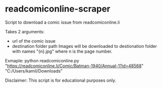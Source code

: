 # readcomiconline-scraper
Script to download a comic issue from readcomiconline.li

Takes 2 arguments: 
- url of the comic issue
- destination folder path
Images will be downloaded to destionation folder with names "{n}.jpg" where n is the page number.

Exmaple:
python readcomiconline.py "https://readcomiconline.li/Comic/Batman-1940/Annual-1?id=48568" "C:/Users/kamil/Downloads"


Disclaimer:
This script is for educational purposes only.
